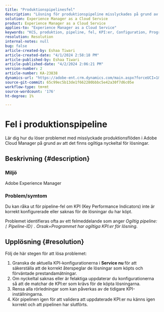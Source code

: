 ```yaml
---
title: "Produktionspipelinesfel"
description: "Lösning för produktionspipeline misslyckades på grund av ogiltiga nyckeltal för lösningar."
solution: Experience Manager as a Cloud Service
product: Experience Manager as a Cloud Service
applies-to: "Experience Manager as a Cloud Service"
keywords: "KCS, produktion, pipeline, fel, KPI:er, Configuration, Program, Solution"
resolution: Resolution
internal-notes: null
bug: false
article-created-by: Eshaa Tiwari
article-created-date: "4/1/2024 2:58:18 PM"
article-published-by: Eshaa Tiwari
article-published-date: "4/2/2024 2:06:21 PM"
version-number: 2
article-number: KA-23838
dynamics-url: "https://adobe-ent.crm.dynamics.com/main.aspx?forceUCI=1&pagetype=entityrecord&etn=knowledgearticle&id=126cba40-38f0-ee11-904c-6045bd006793"
source-git-commit: 65c99ec5b13de1f662280bbbc5e42a30f7d6c05e
workflow-type: tm+mt
source-wordcount: '176'
ht-degree: 1%

---
```


# Fel i produktionspipeline


Lär dig hur du löser problemet med misslyckade produktionsflöden i Adobe Cloud Manager på grund av att det finns ogiltiga nyckeltal för lösningar.

## Beskrivning {#description}


### Miljö

Adobe Experience Manager

### Problem/symtom

Du kan råka ut för pipeline-fel om KPI (Key Performance Indicators) inte är korrekt konfigurerade eller saknas för de lösningar du har köpt.

Problemet identifieras ofta av ett felmeddelande som anger *Ogiltig pipeline: `[` Pipeline-ID`]` . Orsak=Programmet har ogiltiga KPI:er för lösning*.


## Upplösning {#resolution}


Följ de här stegen för att lösa problemet:

1. Granska de aktuella KPI-konfigurationerna i <b>Service nu </b>för att säkerställa att de korrekt återspeglar de lösningar som köpts och förväntade prestandamätningar.
2. Om nyckeltal saknas eller är felaktiga uppdaterar du konfigurationerna så att de matchar de KPI:er som krävs för de köpta lösningarna.
3. Rensa alla rörledningar som kan påverkas av de tidigare KPI-inställningarna.
4. Kör pipelinen igen för att validera att uppdaterade KPI:er nu känns igen korrekt och att pipelinen har slutförts.

